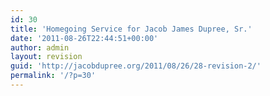 ```yaml
---
id: 30
title: 'Homegoing Service for Jacob James Dupree, Sr.'
date: '2011-08-26T22:44:51+00:00'
author: admin
layout: revision
guid: 'http://jacobdupree.org/2011/08/26/28-revision-2/'
permalink: '/?p=30'
---
```


